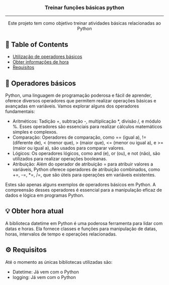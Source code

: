 <h3 align="center">Treinar funções básicas python</h3>

---

<p align="center"> Este projeto tem como objetivo treinar atividades básicas relacionadas ao Python
    <br> 
</p>

## 📝 Table of Contents

- [Utilização de operadores básicos](#operadores_basicos)
- [Obter informações de hora](#info_horas)
- [Requisitos](#requisitos)


## 🧐 Operadores básicos <a name = "operadores_basicos"></a>

Python, uma linguagem de programação poderosa e fácil de aprender, oferece diversos operadores que permitem realizar operações básicas e avançadas em variáveis. Vamos explorar alguns dos operadores fundamentais:

- Aritméticos: Tadição +, subtração -, multiplicação *, divisão /, e módulo %. Esses operadores são essenciais para realizar cálculos matemáticos simples e complexos.
- Comparação: Operadores de comparação, como == (igual a), != (diferente de), < (menor que), > (maior que), <= (menor ou igual a), e >= (maior ou igual a), são usados para comparar valores.
- Lógicos: Os operadores lógicos, como and (e), or (ou), e not (não), são utilizados para realizar operações booleanas.
- Atribuição: Além do operador de atribuição = para atribuir valores a variáveis, Python oferece operadores de atribuição combinados, como +=, -=, *=, /=, que são úteis para operações em variáveis existentes.

Estes são apenas alguns exemplos de operadores básicos em Python. A compreensão desses operadores é essencial para a manipulação eficaz de dados e lógica em programas Python.

## 💡 Obter hora atual <a name = "info_horas"></a>

A biblioteca datetime em Python é uma poderosa ferramenta para lidar com datas e horas. Ela fornece classes e funções para manipulação de datas, horas, intervalos de tempo e operações relacionadas.


## ⚙️ Requisitos <a name = "requisitos"></a>

Até o momento as únicas bibliotecas utilizadas são:
- Datetime: Já vem com o Python
- logging: Já vem com o Python 

